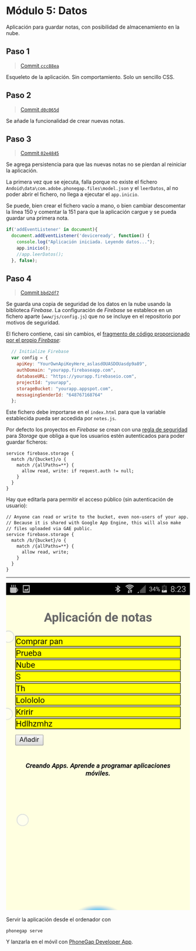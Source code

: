# Módulo 5: Datos

Aplicación para guardar notas, con posibilidad de almacenamiento en la nube.

## Paso 1

> [Commit `ccc88ea`](https://github.com/pacoqueen/ejercicios_phonegap/tree/ccc88ea1252d7eb13351abbe034cd85d1784e82b)

Esqueleto de la aplicación. Sin comportamiento. Solo un sencillo CSS.


## Paso 2

> [Commit `d0c065d`](https://github.com/pacoqueen/ejercicios_phonegap/tree/d0c065d0804ec903e9d4f18177415726e85b3822)

Se añade la funcionalidad de crear nuevas notas.

## Paso 3

> [Commit `02e4845`](https://github.com/pacoqueen/ejercicios_phonegap/tree/02e48457f680053f63b8474ee1499e1f4721379a)

Se agrega persistencia para que las nuevas notas no se pierdan al reiniciar la aplicación.

La primera vez que se ejecuta, falla porque no existe el fichero `Andoid\data\com.adobe.phonegap.files\model.json` y el `leerDatos`, al no poder abrir el fichero, no llega a ejecutar el `app.inicio`.

Se puede, bien crear el fichero vacío a mano, o bien cambiar descomentar la línea 150 y comentar la 151 para que la aplicación cargue y se pueda guardar una primera nota.

```javascript
if('addEventListener' in document){
  document.addEventListener('deviceready', function() {
    console.log("Aplicación iniciada. Leyendo datos...");
    app.inicio();
    //app.leerDatos();
  }, false);
```

## Paso 4

> [Commit `bbd2df7`](https://github.com/pacoqueen/ejercicios_phonegap/tree/bbd2df7fd7194b2ac870b588c8841db4b5d1f3fc)

Se guarda una copia de seguridad de los datos en la nube usando la biblioteca _Firebase_. La configuración de _Firebase_ se establece en un fichero aparte (`www/js/config.js`) que no se incluye en el repositorio por motivos de seguridad.

El fichero contiene, casi sin cambios, el [fragmento de código proporcionado por el propio _Firebase_](https://console.firebase.google.com/u/0/):

```javascript
  // Initialize Firebase
  var config = {
    apiKey: "YourOwnApiKeyHere_aslasdOUASDOUasdp9a89",
    authDomain: "yourapp.firebaseapp.com",
    databaseURL: "https://yourapp.firebaseio.com",
    projectId: "yourapp",
    storageBucket: "yourapp.appspot.com",
    messagingSenderId: "648767168764"
  };
```

Este fichero debe importarse en el `index.html` para que la variable establecida pueda ser accedida por `notes.js`.

Por defecto los proyectos en _Firebase_ se crean con una [regla de seguridad](https://firebase.google.com/docs/storage/security/start?authuser=0) para _Storage_ que obliga a que los usuarios estén autenticados para poder guardar ficheros:
```
service firebase.storage {
  match /b/{bucket}/o {
    match /{allPaths=**} {
      allow read, write: if request.auth != null;
    }
  }
}
```

Hay que editarla para permitir el acceso público (sin autenticación de usuario):
```
// Anyone can read or write to the bucket, even non-users of your app.
// Because it is shared with Google App Engine, this will also make
// files uploaded via GAE public.
service firebase.storage {
  match /b/{bucket}/o {
    match /{allPaths=**} {
      allow read, write;
    }
  }
}
```

---

![Captura de pantalla](www/img/Screenshot_2017-09-20-08-23-56.png)

Servir la aplicación desde el ordenador con
```
phonegap serve
```
Y lanzarla en el móvil con [PhoneGap Developer App](http://docs.phonegap.com/getting-started/2-install-mobile-app/).
